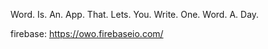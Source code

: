 Word.
Is.
An.
App.
That.
Lets.
You.
Write.
One.
Word.
A.
Day.

firebase: https://owo.firebaseio.com/
